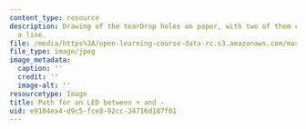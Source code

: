 ```yaml
---
content_type: resource
description: Drawing of the tearDrop holes on paper, with two of them connected by
  a line.
file: /media/https%3A/open-learning-course-data-rc.s3.amazonaws.com/mas-714j-technologies-for-creative-learning-fall-2009/e9184ea4d9c5fce892cc34716d187f01_Image5.jpg
file_type: image/jpeg
image_metadata:
  caption: ''
  credit: ''
  image-alt: ''
resourcetype: Image
title: Path for an LED between + and -
uid: e9184ea4-d9c5-fce8-92cc-34716d187f01
---
```

